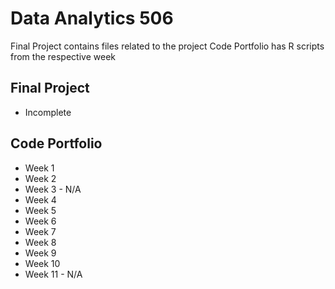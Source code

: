 # Data Analytics 506
Final Project contains files related to the project
Code Portfolio has R scripts from the respective week
## Final Project
* Incomplete
## Code Portfolio
* Week 1
* Week 2
* Week 3 - N/A
* Week 4
* Week 5
* Week 6
* Week 7
* Week 8
* Week 9
* Week 10
* Week 11 - N/A